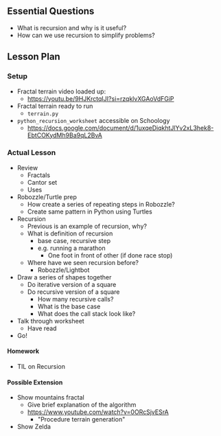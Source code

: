 ## Essential Questions

- What is recursion and why is it useful?
- How can we use recursion to simplify problems?

## Lesson Plan

### Setup

- Fractal terrain video loaded up:
    - https://youtu.be/9HJKrctqIJI?si=rzqklvXGAoVdFGiP
- Fractal terrain ready to run
    - `terrain.py`
- `python_recursion_worksheet` accessible on Schoology
    - https://docs.google.com/document/d/1uxqeDiqkhtJlYv2xL3hek8-EbtCOKydMh9Ba9qL2BvA

### Actual Lesson

- Review
    - Fractals
    - Cantor set
    - Uses
- Robozzle/Turtle prep
    - How create a series of repeating steps in Robozzle?
    - Create same pattern in Python using Turtles
- Recursion
    - Previous is an example of recursion, why?
    - What is definition of recursion
        - base case, recursive step
        - e.g. running a marathon
            - One foot in front of other (if done race stop)
    - Where have we seen recursion before?
        - Robozzle/Lightbot
- Draw a series of shapes together
    - Do iterative version of a square
    - Do recursive version of a square
        - How many recursive calls?
        - What is the base case
        - What does the call stack look like?
- Talk through worksheet
    - Have read
- Go!

#### Homework

- TIL on Recursion

#### Possible Extension

- Show mountains fractal
    - Give brief explanation of the algorithm
    - https://www.youtube.com/watch?v=0ORcSjvESrA
        - "Procedure terrain generation"
- Show Zelda